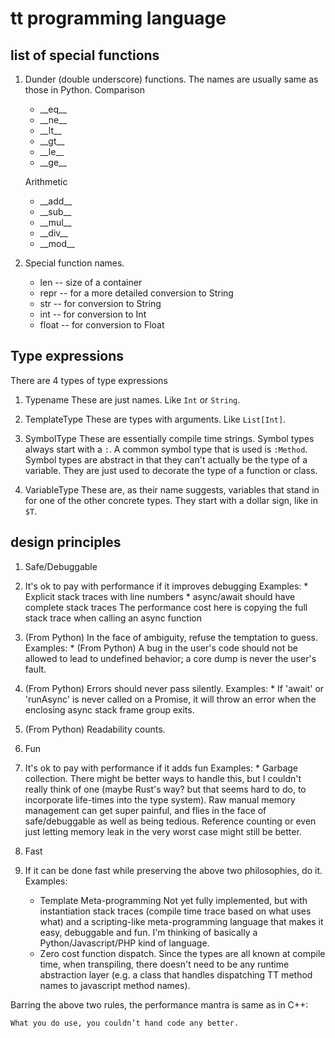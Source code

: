 # tt programming language

## list of special functions

1. Dunder (double underscore) functions.
   The names are usually same as those in Python.
   Comparison
   * \_\_eq\_\_
   * \_\_ne\_\_
   * \_\_lt\_\_
   * \_\_gt\_\_
   * \_\_le\_\_
   * \_\_ge\_\_

   Arithmetic
   * \_\_add\_\_
   * \_\_sub\_\_
   * \_\_mul\_\_
   * \_\_div\_\_
   * \_\_mod\_\_


2. Special function names.
   * len  -- size of a container
   * repr  -- for a more detailed conversion to String
   * str  -- for conversion to String
   * int  -- for conversion to Int
   * float  -- for conversion to Float


## Type expressions

  There are 4 types of type expressions

  1. Typename
     These are just names. Like `Int` or `String`.

  2. TemplateType
     These are types with arguments. Like `List[Int]`.

  3. SymbolType
     These are essentially compile time strings.
     Symbol types always start with a `:`.
     A common symbol type that is used is `:Method`.
     Symbol types are abstract in that they can't actually be the
     type of a variable. They are just used to decorate the type of
     a function or class.

  4. VariableType
     These are, as their name suggests, variables that stand in for one of
     the other concrete types. They start with a dollar sign, like in `$T`.

## design principles

1. Safe/Debuggable
  1. It's ok to pay with performance if it improves debugging
    Examples:
    * Explicit stack traces with line numbers
    * async/await should have complete stack traces
      The performance cost here is copying the full stack trace
      when calling an async function
  2. (From Python) In the face of ambiguity, refuse the temptation to guess.
    Examples:
    * (From Python) A bug in the user's code should not be allowed to lead to
       undefined behavior; a core dump is never the user's fault.
  3. (From Python) Errors should never pass silently.
    Examples:
    * If 'await' or 'runAsync' is never called on a Promise, it will
      throw an error when the enclosing async stack frame group exits.
  4. (From Python) Readability counts.

2. Fun
  1. It's ok to pay with performance if it adds fun
    Examples:
    * Garbage collection. There might be better ways to handle this,
      but I couldn't really think of one (maybe Rust's way? but that seems
      hard to do, to incorporate life-times into the type system).
      Raw manual memory management can get super painful, and flies in
      the face of safe/debuggable as well as being tedious.
      Reference counting or even just letting memory leak in the very
      worst case might still be better.

3. Fast
  1. If it can be done fast while preserving the above two philosophies,
     do it.
     Examples:
     * Template Meta-programming
       Not yet fully implemented, but with instantiation stack traces
       (compile time trace based on what uses what) and a scripting-like
       meta-programming language that makes it easy, debuggable and fun.
       I'm thinking of basically a Python/Javascript/PHP kind of language.
     * Zero cost function dispatch.
       Since the types are all known at compile time, when transpiling,
       there doesn't need to be any runtime abstraction layer (e.g.
       a class that handles dispatching TT method names to javascript
       method names).


  Barring the above two rules, the performance mantra is same as in C++:

    What you do use, you couldn’t hand code any better.

